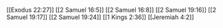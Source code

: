 [[Exodus 22:27]]
[[2 Samuel 16:5]]
[[2 Samuel 16:8]]
[[2 Samuel 19:16]]
[[2 Samuel 19:17]]
[[2 Samuel 19:24]]
[[1 Kings 2:36]]
[[Jeremiah 4:2]]

